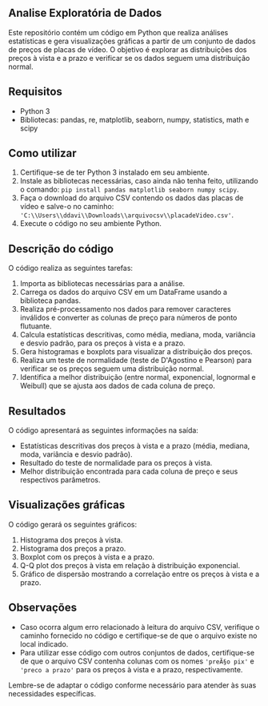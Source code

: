 ## Analise Exploratória de Dados

Este repositório contém um código em Python que realiza análises estatísticas e gera visualizações gráficas a partir de um conjunto de dados de preços de placas de vídeo. O objetivo é explorar as distribuições dos preços à vista e a prazo e verificar se os dados seguem uma distribuição normal.

## Requisitos

- Python 3
- Bibliotecas: pandas, re, matplotlib, seaborn, numpy, statistics, math e scipy

## Como utilizar

1. Certifique-se de ter Python 3 instalado em seu ambiente.
2. Instale as bibliotecas necessárias, caso ainda não tenha feito, utilizando o comando: `pip install pandas matplotlib seaborn numpy scipy`.
3. Faça o download do arquivo CSV contendo os dados das placas de vídeo e salve-o no caminho: `'C:\\Users\\ddavi\\Downloads\\arquivocsv\\placadeVideo.csv'`.
4. Execute o código no seu ambiente Python.

## Descrição do código

O código realiza as seguintes tarefas:

1. Importa as bibliotecas necessárias para a análise.
2. Carrega os dados do arquivo CSV em um DataFrame usando a biblioteca pandas.
3. Realiza pré-processamento nos dados para remover caracteres inválidos e converter as colunas de preço para números de ponto flutuante.
4. Calcula estatísticas descritivas, como média, mediana, moda, variância e desvio padrão, para os preços à vista e a prazo.
5. Gera histogramas e boxplots para visualizar a distribuição dos preços.
6. Realiza um teste de normalidade (teste de D'Agostino e Pearson) para verificar se os preços seguem uma distribuição normal.
7. Identifica a melhor distribuição (entre normal, exponencial, lognormal e Weibull) que se ajusta aos dados de cada coluna de preço.

## Resultados

O código apresentará as seguintes informações na saída:

- Estatísticas descritivas dos preços à vista e a prazo (média, mediana, moda, variância e desvio padrão).
- Resultado do teste de normalidade para os preços à vista.
- Melhor distribuição encontrada para cada coluna de preço e seus respectivos parâmetros.

## Visualizações gráficas

O código gerará os seguintes gráficos:

1. Histograma dos preços à vista.
2. Histograma dos preços a prazo.
3. Boxplot com os preços à vista e a prazo.
4. Q-Q plot dos preços à vista em relação à distribuição exponencial.
5. Gráfico de dispersão mostrando a correlação entre os preços à vista e a prazo.

## Observações

- Caso ocorra algum erro relacionado à leitura do arquivo CSV, verifique o caminho fornecido no código e certifique-se de que o arquivo existe no local indicado.
- Para utilizar esse código com outros conjuntos de dados, certifique-se de que o arquivo CSV contenha colunas com os nomes `'preÃ§o pix'` e `'preco a prazo'` para os preços à vista e a prazo, respectivamente.

Lembre-se de adaptar o código conforme necessário para atender às suas necessidades específicas.
